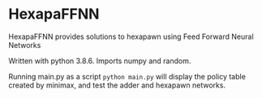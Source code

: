 # HexapaFFNN
HexapaFFNN provides solutions to hexapawn using Feed Forward Neural Networks

Written with python 3.8.6. Imports numpy and random.

Running main.py as a script `python main.py` will display the policy table created by minimax, and test the adder and hexapawn networks.
